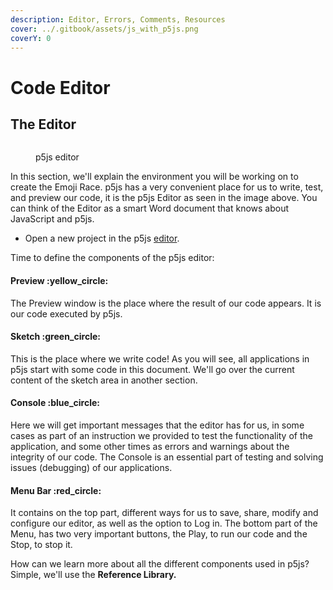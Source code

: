 ```yaml
---
description: Editor, Errors, Comments, Resources
cover: ../.gitbook/assets/js_with_p5js.png
coverY: 0
---
```


# Code Editor

## The Editor

<figure><img src="https://files.gitbook.com/v0/b/gitbook-x-prod.appspot.com/o/spaces%2FjXfrfKZh0fjlO7g0L3j7%2Fuploads%2FiRAreLrIDVtyBV8rN1dD%2Feditor.png?alt=media&#x26;token=ebbe3b27-1944-43b1-a308-9606c4690453" alt=""><figcaption><p>p5js editor</p></figcaption></figure>

In this section, we'll explain the environment you will be working on to create the Emoji Race. p5js has a very convenient place for us to write, test, and preview our code, it is the p5js Editor as seen in the image above. You can think of the Editor as a smart Word document that knows about JavaScript and p5js.

* Open a new project in the p5js [editor](https://editor.p5js.org/).

Time to define the components of the p5js editor:

#### Preview :yellow\_circle: <a href="#preview" id="preview"></a>

The Preview window is the place where the result of our code appears. It is our code executed by p5js.

#### Sketch :green\_circle: <a href="#sketch" id="sketch"></a>

This is the place where we write code! As you will see, all applications in p5js start with some code in this document. We'll go over the current content of the sketch area in another section.

#### Console :blue\_circle: <a href="#console" id="console"></a>

Here we will get important messages that the editor has for us, in some cases as part of an instruction we provided to test the functionality of the application, and some other times as errors and warnings about the integrity of our code. The Console is an essential part of testing and solving issues (debugging) of our applications.

#### Menu Bar :red\_circle: <a href="#menu-bar" id="menu-bar"></a>

It contains on the top part, different ways for us to save, share, modify and configure our editor, as well as the option to Log in. The bottom part of the Menu, has two very important buttons, the Play, to run our code and the Stop, to stop it.

How can we learn more about all the different components used in p5js? Simple, we'll use the **Reference Library.**&#x20;
